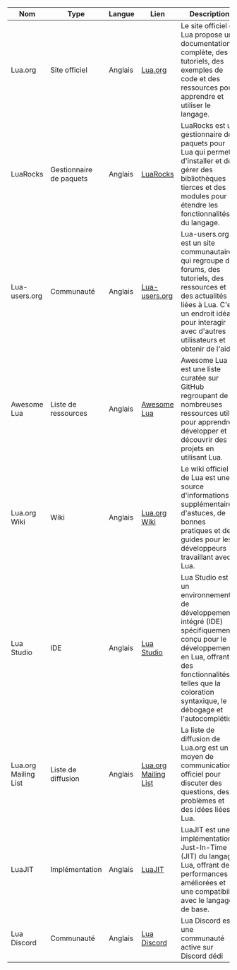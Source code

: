 | Nom               | Type                 | Langue         | Lien                                                                         | Description                          | Tags                          | Note           |
| ----------------- | -------------------- | -------------- | ---------------------------------------------------------------------------- | ------------------------------------ | ----------------------------- | -------------- |
| Lua.org | Site officiel | Anglais | [Lua.org](https://www.lua.org/) | Le site officiel de Lua propose une documentation complète, des tutoriels, des exemples de code et des ressources pour apprendre et utiliser le langage. | Documentation, tutoriels, exemples | 5/5 |
| LuaRocks | Gestionnaire de paquets | Anglais | [LuaRocks](https://luarocks.org/) | LuaRocks est un gestionnaire de paquets pour Lua qui permet d'installer et de gérer des bibliothèques tierces et des modules pour étendre les fonctionnalités du langage. | Gestionnaire de paquets, modules, bibliothèques | 4/5 |
| Lua-users.org | Communauté | Anglais | [Lua-users.org](http://lua-users.org/) | Lua-users.org est un site communautaire qui regroupe des forums, des tutoriels, des ressources et des actualités liées à Lua. C'est un endroit idéal pour interagir avec d'autres utilisateurs et obtenir de l'aide. | Forum, support, ressources | 4/5 |
| Awesome Lua | Liste de ressources | Anglais | [Awesome Lua](https://github.com/LewisJEllis/awesome-lua) | Awesome Lua est une liste curatée sur GitHub regroupant de nombreuses ressources utiles pour apprendre, développer et découvrir des projets en utilisant Lua. | Liste de ressources, projets, développement | 4/5 |
| Lua.org Wiki | Wiki | Anglais | [Lua.org Wiki](https://www.lua.org/wiki/) | Le wiki officiel de Lua est une source d'informations supplémentaires, d'astuces, de bonnes pratiques et de guides pour les développeurs travaillant avec Lua. | Wiki, documentation, bonnes pratiques | 4/5 |
| Lua Studio | IDE | Anglais | [Lua Studio](https://luastudio.net/) | Lua Studio est un environnement de développement intégré (IDE) spécifiquement conçu pour le développement en Lua, offrant des fonctionnalités telles que la coloration syntaxique, le débogage et l'autocomplétion. | IDE, développement, débogage | 4/5 |
| Lua.org Mailing List | Liste de diffusion | Anglais | [Lua.org Mailing List](https://www.lua.org/lua-l.html) | La liste de diffusion de Lua.org est un moyen de communication officiel pour discuter des questions, des problèmes et des idées liées à Lua. | Liste de diffusion, communication, discussions | 4/5 |
| LuaJIT | Implémentation | Anglais | [LuaJIT](https://luajit.org/) | LuaJIT est une implémentation Just-In-Time (JIT) du langage Lua, offrant des performances améliorées et une compatibilité avec le langage de base. | JIT, performances, implémentation | 4/5 |
| Lua Discord | Communauté | Anglais | [Lua Discord](https://discord.gg/3R2W9Fb) | Lua Discord est une communauté active sur Discord dédi
